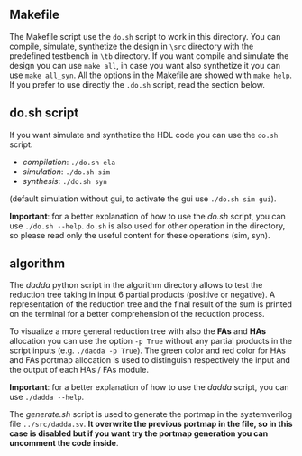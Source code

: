 ## Makefile

The Makefile script use the `do.sh` script to work in this directory. You can compile,
simulate, synthetize the design in `\src` directory with the predefined testbench in
`\tb` directory.
If you want compile and simulate the design you can use `make all`, in case you want
also synthetize it you can use `make all_syn`.
All the options in the Makefile are showed with `make help`. 
If you prefer to use directly the `.do.sh` script, read the section below.

## do.sh script

If you want simulate and synthetize the HDL code you can use the `do.sh` script. 

- *compilation*: `./do.sh ela`
- *simulation*: `./do.sh sim`
- *synthesis*: `./do.sh syn`

(default simulation without gui, to activate the gui use `./do.sh sim gui`).

**Important**: for a better explanation of how to use the *do.sh* script, you can use `./do.sh --help`.
`do.sh` is also used for other operation in the directory, so please read only the useful content 
for these operations (sim, syn).

## algorithm 

The *dadda* python script in the algorithm directory allows to test the reduction tree taking in
input 6 partial products (positive or negative). A representation of the reduction tree and the
final result of the sum is printed on the terminal for a better comprehension of the reduction process.

To visualize a more general reduction tree with also the **FAs** and **HAs** allocation you can use
the option `-p True` without any partial products in the script inputs (e.g. `./dadda -p True`). 
The green color and red color for HAs and FAs portmap allocation is used to distinguish respectively
the input and the output of each HAs / FAs module.

**Important**: for a better explanation of how to use the *dadda* script, you can use `./dadda --help`.

The *generate.sh* script is used to generate the portmap in the systemverilog file `../src/dadda.sv`.
**It overwrite the previous portmap in the file, so in this case is disabled but if you want try the
portmap generation you can uncomment the code inside**.




